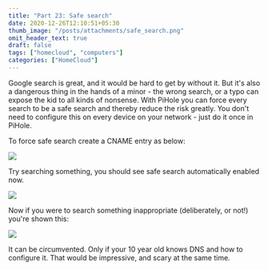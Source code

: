 ```yaml
---
title: "Part 23: Safe search"
date: 2020-12-26T12:10:51+05:30
thumb_image: "/posts/attachments/safe_search.png"
omit_header_text: true
draft: false
tags: ["homecloud", "computers"]
categories: ["HomeCloud"]
---
```


Google search is great, and it would be hard to get by without it. But it's also a dangerous thing in the hands of a minor - the wrong search, or a typo can expose the kid to all kinds of nonsense. With PiHole you can force every search to be a safe search and thereby reduce the risk greatly. You don't need to configure this on every device on your network - just do it once in PiHole. 

To force safe search create a CNAME entry as below: 

![](/posts/attachments/safe-search.png)

Try searching something, you should see safe search automatically enabled now.

![](/posts/attachments/safe.png)


Now if you were to search something inappropriate (deliberately, or not!) you're shown this:

![](/posts/attachments/blocked.png)

It can be circumvented. Only if your 10 year old knows DNS and how to configure it. That would be impressive, and scary at the same time. 